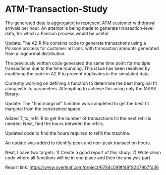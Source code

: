 # ATM-Transaction-Study
The generated data is aggregated to represent ATM customer withdrawal arrivals per hour. An attempt is being made to generate transaction-level data, for which a Poisson process would be useful. 

Update: The A2.R file contains code to generate transactions using a Poisson process for customer arrivals, with transaction amounts generated from a lognormal distribution. 

The previously written code generated the same time point for multiple transactions due to the time rounding. This issue has been resolved by modifying the code in A2.R to prevent duplicates in the simulated data. 

Currently working on defining a function to determine the best marginal fit along with its parameters. Attempting to achieve this using only the MASS library.

Update: The "find.marginal" function was completed to get the best fit marginal from the constrained space.

Added T_to_refill.R to get the number of transactions till the next refill is needed. Next, find the hours between the refills. 

Updated code to find the hours required to refill the machine.

An update was added to identify peak and non-peak transaction hours.  

Next, I have two targets: 1) Create a good report of this study. 2) Write clean code where all functions will be in one place and then the analysis part. 

Report link: https://www.overleaf.com/project/6784c099ff49f92479b7fd36
